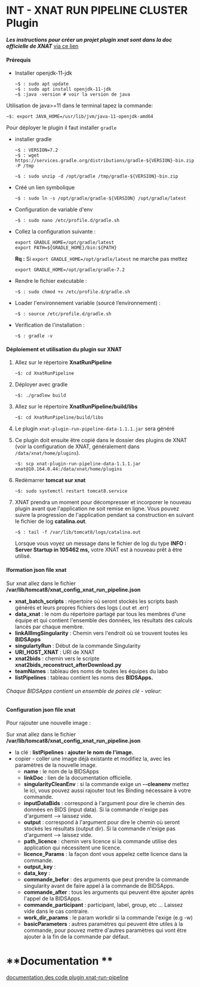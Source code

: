 # **INT - XNAT RUN PIPELINE CLUSTER Plugin**

***Les instructions pour créer un projet plugin xnat sont dans la doc officielle de XNAT*** [via ce lien](https://wiki.xnat.org/documentation/xnat-developer-documentation/working-with-xnat-plugins/developing-xnat-plugins/creating-an-xnat-plugin-project)

#### **Prérequis**

* Installer openjdk-11-jdk

  ```
  ~$ : sudo apt update
  ~$ : sudo apt install openjdk-11-jdk
  ~$ :java -version # voir la version de java
  ```

Utilisation de java>=11 dans le terminal tapez la commande:

`~$: export JAVA_HOME=/usr/lib/jvm/java-11-openjdk-amd64`

Pour déployer le plugin il faut installer `gradle`

* installer gradle

  ```
  ~$ : VERSION=7.2
  ~$ : wget https://services.gradle.org/distributions/gradle-${VERSION}-bin.zip -P /tmp
  
  ~$ : sudo unzip -d /opt/gradle /tmp/gradle-${VERSION}-bin.zip
  ```
* Créé un lien symbolique

  ```
  ~$ : sudo ln -s /opt/gradle/gradle-${VERSION} /opt/gradle/latest
  ```
* Configuration de variable d'env

  ```
  ~$ : sudo nano /etc/profile.d/gradle.sh
  ```
* Collez la configuration suivante :

  ```
  export GRADLE_HOME=/opt/gradle/latest
  export PATH=${GRADLE_HOME}/bin:${PATH}
  ```

  **Rq :** Si `export GRADLE_HOME=/opt/gradle/latest` ne marche pas mettez

  `export GRADLE_HOME=/opt/gradle/gradle-7.2`
* Rendre le fichier exécutable :

  ```
  ~$ : sudo chmod +x /etc/profile.d/gradle.sh
  ```
* Loader l'environnement variable (sourcé l’environnement) :

  ```
  ~$ : source /etc/profile.d/gradle.sh
  ```
* Verification de l'installation :

  ```
  ~$ : gradle -v
  ```

#### **Déploiement et utilisation du plugin sur XNAT**

1. Allez sur le répertoire **XnatRunPipeline**

   ```
   ~$: cd XnatRunPipeline
   ```
2. Déployer avec gradle

   ```
   ~$: ./gradlew build
   ```
3. Allez sur le répertoire **XnatRunPipeline/build/libs**

   ```
   ~$: cd XnatRunPipeline/build/libs
   ```
4. Le plugin `xnat-plugin-run-pipeline-data-1.1.1.jar` sera généré
5. Ce plugin doit ensuite être copié dans le dossier des plugins de XNAT (voir la configuration de XNAT, généralement dans `/data/xnat/home/plugins`).

   ```
   ~$: scp xnat-plugin-run-pipeline-data-1.1.1.jar xnat@10.164.0.44:/data/xnat/home/plugins
   ```
6. Redémarrer **tomcat sur xnat**

   ```
   ~$: sudo systemctl restart tomcat8.service
   ```
7. XNAT prendra un moment pour décompresser et incorporer le nouveau plugin avant que l'application ne soit remise en ligne. Vous pouvez suivre la progression de l'application pendant sa construction en suivant le fichier de log **catalina.out**.

   ```
   ~$ : tail -f /var/lib/tomcat8/logs/catalina.out 
   ```

   Lorsque vous voyez un message dans le fichier de log du type **INFO : Server Startup in 105462 ms,** votre XNAT est à nouveau prêt à être utilisé.

#### **Iformation json file xnat**

Sur xnat allez dans le fichier **/var/lib/tomcat8/xnat_config_xnat_run_pipeline.json**

* **xnat_batch_scripts** : répertoire où seront stockés les scripts bash générés et leurs propres fichiers des logs (.out et .err)
* **data_xnat** : le nom du répertoire partagé par tous les membres d'une équipe et qui contient l'ensemble des données, les résultats des calculs lancés par chaque membre.
* **linkAllImgSingularity** : Chemin vers l'endroit où se trouvent toutes les **BIDSApps**
* **singulartyRun** : Début de la commande Singularity
* **URI_HOST_XNAT** : URI de XNAT
* **xnat2bids** : chemin vers le scripte **xnat2bids_reconstruct_afterDownload.py**
* **teamNames** : tableau des noms de toutes les équipes du labo
* **listPipelines** : tableau contient les noms des **BIDSApps.**

###### Chaque BIDSApps contient un ensemble de paires clé - valeur:

#### **Configuration json file xnat**

Pour rajouter une nouvelle image :

Sur xnat allez dans le fichier **/var/lib/tomcat8/xnat_config_xnat_run_pipeline.json**

* la clé : **listPipelines : ajouter le nom de l'image.**
* copier - coller une image déjà existante et modifiez la, avec les paramètres de la nouvelle image.
  * **name** : le nom de la BIDSApps
  * **linkDoc** : lien de la documentation officielle.
  * **singularityCleanEnv** : si la commande exige un **--cleanenv** mettez le ici, vous pouvez aussi rajouter tout les Binding nécessaire à votre commande.
  * **inputDataBids** : correspond à l'argument pour dire le chemin des données en BIDS (input data). Si la commande n'exige pas d'argument --> laissez vide.
  * **output** : correspond à l'argument pour dire le chemin où seront stockés les résultats (output dir). Si la commande n'exige pas d'argument --> laissez vide.
  * **path_licence** : chemin vers licence si la commande utilise des application qui nécessitent une licence.
  * **licence_Params** : la façon dont vous appelez cette licence dans la commande.
  * **output_key** :
  * **data_key** :
  * **commande_befor** : des arguments que peut prendre la commande singularity avant de faire appel à la commande de BIDSApps.
  * **commande_after** : tous les arguments qui peuvent être ajouter après l'appel de la BIDSApps.
  * **commande_participant** : participant, label, group, etc ... Laissez vide dans le cas contraire.
  * **work_dir_params** : le param workdir si la commande l'exige (e.g -w)
  * **basicParameters** : autres paramètres qui peuvent être utiles à la commande, pour pouvez mettre d'autres paramètres qui vont être ajouter à la fin de la commande par défaut.

# **Documentation **

  [documentation des code plugin xnat-run-pipeline](./doc-fonction-plugin-xnat-run-pipeline.md)